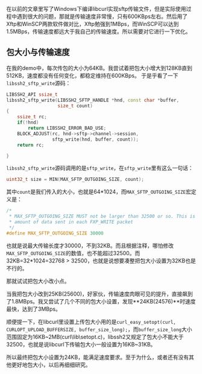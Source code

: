 在以前的文章里写了Windows下编译libcurl实现sftp传输文件，但是实际使用过程中遇到很大的问题，那就是传输速度非常慢，只有600KBps左右。然后用了Xftp和WinSCP两款软件做对比，Xftp勉强到1MBps，而WinSCP可以达到1.5MBps，传输速度都远大于我自己的传输速度。所以需要对它进行一下优化。

## 包大小与传输速度
在我的demo中，每次传包的大小为64KB。我尝试着把包大小增大到128KB直到512KB，速度都没有任何变化，都稳定维持在600KBps。
于是乎看了一下`libssh2_sftp_write`源码：
```cpp
LIBSSH2_API ssize_t
libssh2_sftp_write(LIBSSH2_SFTP_HANDLE *hnd, const char *buffer,
                   size_t count)
{
    ssize_t rc;
    if(!hnd)
        return LIBSSH2_ERROR_BAD_USE;
    BLOCK_ADJUST(rc, hnd->sftp->channel->session,
                 sftp_write(hnd, buffer, count));
    return rc;

}
```
`libssh2_sftp_write`源码调用的是`sftp_write`，在`sftp_write`里有这么一句话：
```cpp
uint32_t size = MIN(MAX_SFTP_OUTGOING_SIZE, count);
```
其中`count`是我们传入的大小，也就是64*1024，而`MAX_SFTP_OUTGOING_SIZE`宏定义是：
```cpp
/*
 * MAX_SFTP_OUTGOING_SIZE MUST not be larger than 32500 or so. This is the
 * amount of data sent in each FXP_WRITE packet
 */
#define MAX_SFTP_OUTGOING_SIZE 30000
```
也就是说最大传输长度才30000，不到32KB。而且根据注释，哪怕修改`MAX_SFTP_OUTGOING_SIZE`的数值，也不能超过32500。而32KB=32*1024=32768 > 32500，也就是说想要凑整把包大小设置为32KB也是不行的。

那就试试把包大小改小点。

当我把包大小改到25KB(25600)，好家伙，传输速度肉眼可见的提升，直接飙到了1.8MBps。我又尝试了几个不同的包大小设置，发现**24KB(24576)**时速度最快，达到了3MBps。

顺便提一下，在libcurl里设置上传包大小用的是`curl_easy_setopt(curl, CURLOPT_UPLOAD_BUFFERSIZE, buffer_size_long);`，而`buffer_size_long`大小范围固定为16KB\~2MB(curl\lib\setopt.c)，libssh2又规定了包大小不能大于32500，也就是说libcurl下传输包大小一般设置为16KB\~31KB。

所以最终把包大小设置为24KB，能满足速度要求。至于为什么，或者还有没有其他更好地包大小，以后再细细研究。